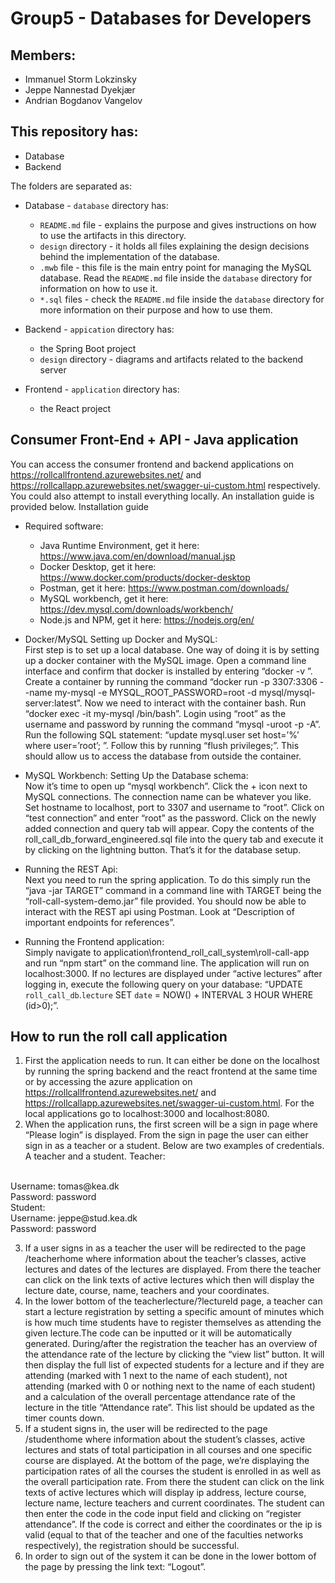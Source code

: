 # Group5 - Databases for Developers
## Members:
- Immanuel Storm Lokzinsky
- Jeppe Nannestad Dyekjær
- Andrian Bogdanov Vangelov

## This repository has:
- Database
- Backend

The folders are separated as:
- Database - `database` directory has:
    - `README.md` file - explains the purpose and gives instructions on how to use the artifacts in this directory.
    - `design` directory - it holds all files explaining the design decisions behind the implementation of the database.
    - `.mwb` file - this file is the main entry point for managing the MySQL database. Read the `README.md` file inside the `database` directory for information on how to use it.
    - `*.sql` files - check the `README.md` file inside the `database` directory for more information on their purpose and how to use them.

- Backend - `appication` directory has:
    - the Spring Boot project
    - `design` directory - diagrams and artifacts related to the backend server

- Frontend - `application` directory has:
	- the React project

## Consumer Front-End + API - Java application
You can access the consumer frontend and backend applications on https://rollcallfrontend.azurewebsites.net/ and https://rollcallapp.azurewebsites.net/swagger-ui-custom.html respectively. You could also attempt to install everything locally. An installation guide is provided below.
Installation guide
- Required software:
	- Java Runtime Environment, get it here: https://www.java.com/en/download/manual.jsp
	- Docker Desktop, get it here: https://www.docker.com/products/docker-desktop
	- Postman, get it here: https://www.postman.com/downloads/
	- MySQL workbench, get it here: https://dev.mysql.com/downloads/workbench/
	- Node.js and NPM, get it here: https://nodejs.org/en/    

- Docker/MySQL Setting up Docker and MySQL:
	<br/>
	First step is to set up a local database. One way of doing it is by setting up a docker container with the MySQL image. Open a command line interface and confirm that docker is installed by entering “docker -v ”. Create a container by running the command “docker run -p 3307:3306 --name my-mysql -e MYSQL_ROOT_PASSWORD=root -d mysql/mysql-server:latest”. Now we need to interact with the container bash. Run “docker exec -it my-mysql /bin/bash”. Login using “root” as the username and password by running the command “mysql -uroot -p -A”. Run the following SQL statement: “update mysql.user set host=’%’ where user=’root’; ”. Follow this by running “flush privileges;”. This should allow us to access the database from outside the container.

- MySQL Workbench: Setting Up the Database schema:
	<br/>
	Now it’s time to open up “mysql workbench”. Click the + icon next to MySQL connections. The connection name can be whatever you like. Set hostname to localhost, port to 3307 and username to “root”. Click on “test connection” and enter “root” as the password. Click on the newly added connection and query tab will appear. Copy the contents of the roll_call_db_forward_engineered.sql file into the query tab and execute it by clicking on the lightning button. That’s it for the database setup.

- Running the REST Api:
	<br/>
	Next you need to run the spring application. To do this simply run the  “java -jar TARGET” command in a command line with TARGET being the “roll-call-system-demo.jar” file provided.
	You should now be able to interact with the REST api using Postman. Look at “Description of important endpoints for references”.

- Running the Frontend application:
	<br/>
	Simply navigate to application\frontend_roll_call_system\roll-call-app and run “npm start” on the command line. The application will run on localhost:3000.
	If no lectures are displayed under “active lectures” after logging in, execute the following query on your database: “UPDATE `roll_call_db`.`lecture` SET `date` = NOW() + INTERVAL 3 HOUR WHERE (id>0);”.


## How to run the roll call application

1.  First the application needs to run. It can either be done on the localhost by running the spring backend and the react frontend at the same time or by accessing the azure application on https://rollcallfrontend.azurewebsites.net/ and https://rollcallapp.azurewebsites.net/swagger-ui-custom.html. For the local applications go to localhost:3000 and localhost:8080.
2.  When the application runs, the first screen will be a sign in page where “Please login” is displayed. From the sign in page the user can either sign in as a teacher or a student. Below are two examples of credentials. A teacher and a student.
Teacher:
<br/>
Username: tomas@kea.dk
<br/>
Password: password
<br/>
Student:
<br/>
Username: jeppe@stud.kea.dk
<br/>
Password: password
<br/>

3.  If a user signs in as a teacher the user will be redirected to the page /teacherhome where information about the teacher’s classes, active lectures and dates of the lectures are displayed. From there the teacher can click on the link texts of active lectures which then will display the lecture date, course, name, teachers and your coordinates.
4.  In the lower bottom of the teacherlecture/?lectureId page, a teacher can start a lecture registration by setting a specific amount of minutes which is how much time students have to register themselves as attending the given lecture.The code can be inputted or it will be automatically generated. During/after the registration the teacher has an overview of the attendance rate of the lecture by clicking the “view list” button. It will then display the full list of expected students for a lecture and if they are attending (marked with 1 next to the name of each student), not attending (marked with 0 or nothing next to the name of each student) and a calculation of the overall percentage attendance rate of the lecture in the title “Attendance rate”. This list should be updated as the timer counts down.
5.  If a student  signs in, the user will be redirected to the page /studenthome where information about the student’s classes, active lectures and stats of total participation in all courses and one specific course are displayed. At the bottom of the page, we’re displaying the participation rates of all the courses the student is enrolled in as well as the overall participation rate. From there the student can click on the link texts of active lectures which will display ip address, lecture course, lecture name, lecture teachers and current coordinates. The student can then enter the code in the code input field and clicking on “register attendance”. If the code is correct and either the coordinates or the ip is valid (equal to that of the teacher and one of the faculties networks respectively), the registration should be successful.
6.  In order to sign out of the system it can be done in the lower bottom of the page by pressing the link text: “Logout”.
